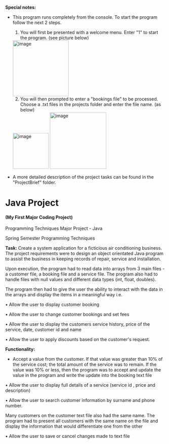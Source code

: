 <strong>Special notes:</strong>

- This program runs completely from the console. To start the program follow the next 2 steps.
  
  1) You will first be presented with a welcome menu. Enter "1" to start the program. (see picture below)
  
  <img width="176" alt="image" src="https://user-images.githubusercontent.com/103421610/201460154-578fdce4-118c-4737-a448-48a21aeef90b.png">
  
  2) You will then prompted to enter a "bookings file" to be processed. Choose a .txt files in the projects folder and enter the file name. (as below)
  
  <img width="113" alt="image" src="https://user-images.githubusercontent.com/103421610/201460356-a8f6ef3b-622a-4d95-b8b7-599f1203df50.png">
  
  <img width="178" alt="image" src="https://user-images.githubusercontent.com/103421610/201460423-035506c2-6c5a-4f27-995c-fa6ce871a5eb.png">

- A more detailed description of the project tasks can be found in the "ProjectBrief" folder. 

# Java Project 
<h4>(My First Major Coding Project)</h4>
Programming Techniques Major Project - Java

Spring Semester
Programming Techniques 

<strong>Task: </strong>Create a system application for a ficticious air conditioning business.
The project requirements were to design an object
orientated Java program to
assist the business in keeping records of repair, service and
installation.

Upon execution, the program had to read data into arrays from 3 main files - a
customer file, a booking file and a service file. The program also had to handle
files with null values and different data types (int, float, doubles).

The program then had to give the user the ability to interact with the data in
the arrays and display the items in a meaningful way i.e.

• Allow the user to display customer booking

• Allow the user to change customer bookings and set fees

• Allow the user to display the customers service history, price of the service,
date, customer id and name

• Allow the user to apply discounts based on the customer's request. 
   
   <strong>Functionality:</strong>
   
  - Accept a value from the customer. If that value was
greater than 10% of the service cost; the total amount of the service was to
remain. If the value was 10% or less, then the program was to accept and
update the value in the program and write the update into the booking text
file

• Allow the user to display full details of a service (service id , price and
description)

• Allow the user to search customer information by surname and phone
number. 

Many customers on the customer text file also had the same name.
The program had to present all customers with the same
name on the file and display the information that would differentiate one
from the other

• Allow the user to save or cancel changes made to text file
 
